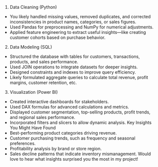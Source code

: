 1. Data Cleaning (Python)
- You likely handled missing values, removed duplicates, and corrected inconsistencies in product names, categories, or sales figures.
- Used Pandas for preprocessing and NumPy for numerical adjustments.
- Applied feature engineering to extract useful insights—like creating customer cohorts based on purchase behavior.
2. Data Modeling (SQL)
- Structured the database with tables for customers, transactions, products, and sales performance.
- Used JOIN operations to integrate datasets for deeper insights.
- Designed constraints and indexes to improve query efficiency.
- Likely formulated aggregate queries to calculate total revenue, profit margins, customer retention, etc.
3. Visualization (Power BI)
- Created interactive dashboards for stakeholders.
- Used DAX formulas for advanced calculations and metrics.
- Displayed customer segmentation, top-selling products, profit trends, and regional sales performance.
- Incorporated filters and slicers to allow dynamic analysis.
Key Insights You Might Have Found
- Best-performing product categories driving revenue.
- Customer purchasing trends, such as frequency and seasonal preferences.
- Profitability analysis by brand or store region.
- Sales decline patterns that indicate inventory mismanagement.
Would love to hear what insights surprised you the most in my project!
